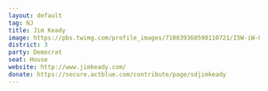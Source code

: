 ```yaml
---
layout: default
tag: NJ
title: Jim Keady
image: https://pbs.twimg.com/profile_images/710839360590110721/I5W-iW-Q.jpg
district: 3
party: Democrat
seat: House
website: http://www.jimkeady.com/
donate: https://secure.actblue.com/contribute/page/sdjimkeady
---
```

